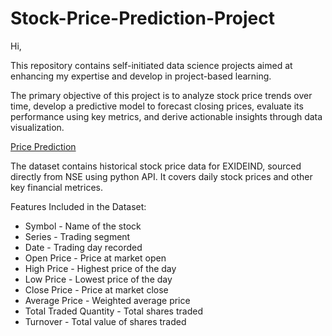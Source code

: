 # Stock-Price-Prediction-Project
Hi,

This repository contains self-initiated data science projects aimed at enhancing my expertise and develop in project-based learning.

The primary objective of this project is to analyze stock price trends over time, develop a predictive model to forecast closing prices, evaluate its performance using key metrics, and derive actionable insights through data visualization.

[Price Prediction](https://github.com/JD-Insight/Data-Science-Projects/blob/main/Price%20Prediction%20Project.ipynb)

The dataset contains historical stock price data for EXIDEIND, sourced directly from NSE using python API. It covers daily stock prices and other key financial metrices.

Features Included in the Dataset:

* Symbol - Name of the stock
* Series - Trading segment
* Date - Trading day recorded
* Open Price - Price at market open
* High Price - Highest price of the day
* Low Price - Lowest price of the day
* Close Price - Price at market close
* Average Price - Weighted average price
* Total Traded Quantity - Total shares traded
* Turnover - Total value of shares traded






